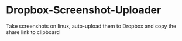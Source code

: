 # Dropbox-Screenshot-Uploader
Take screenshots on linux, auto-upload them to Dropbox and copy the share link to clipboard
